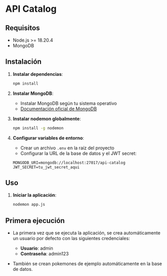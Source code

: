 # API Catalog

## Requisitos

- Node.js >= 18.20.4
- MongoDB

## Instalación

1. **Instalar dependencias**:
   ```bash
   npm install
   ```

2. **Instalar MongoDB**:
   - Instalar MongoDB según tu sistema operativo
   - [Documentación oficial de MongoDB](https://docs.mongodb.com/manual/installation/)

3. **Instalar nodemon globalmente**:
   ```bash
   npm install -g nodemon
   ```

4. **Configurar variables de entorno**:
   - Crear un archivo `.env` en la raíz del proyecto
   - Configurar la URL de la base de datos y el JWT secret:
   ```
   MONGODB_URI=mongodb://localhost:27017/api-catalog
   JWT_SECRET=tu_jwt_secret_aqui
   ```

## Uso

1. **Iniciar la aplicación**:
   ```bash
   nodemon app.js
   ```

## Primera ejecución

- La primera vez que se ejecuta la aplicación, se crea automáticamente un usuario por defecto con las siguientes credenciales:
  - **Usuario**: admin
  - **Contraseña**: admin123

- También se crean pokemones de ejemplo automáticamente en la base de datos.